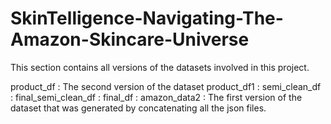 # SkinTelligence-Navigating-The-Amazon-Skincare-Universe

This section contains all versions of the datasets involved in this project. 

product_df : The second version of the dataset
product_df1 : 
semi_clean_df :
final_semi_clean_df : 
final_df : 
amazon_data2 : The first version of the dataset that was generated by concatenating all the json files. 


